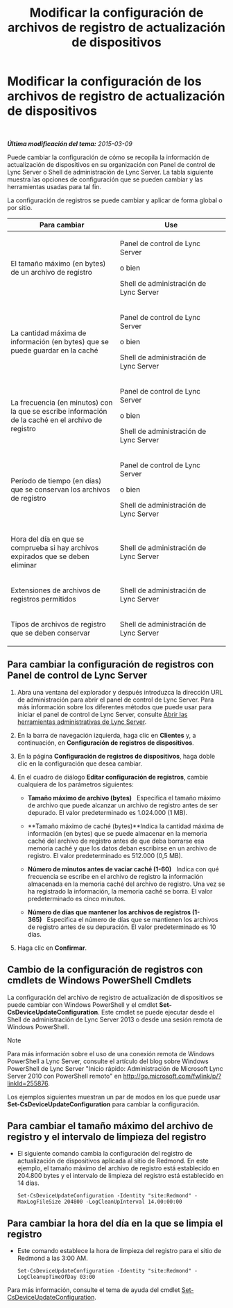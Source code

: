 ﻿---
title: Modificar la configuración de archivos de registro de actualización de dispositivos
TOCTitle: Modificar la configuración de los archivos de registro de actualización de dispositivos
ms:assetid: 9b57f126-1853-43b3-bbd4-06401e6498bd
ms:mtpsurl: https://technet.microsoft.com/es-es/library/Gg182554(v=OCS.15)
ms:contentKeyID: 48276133
ms.date: 01/07/2017
mtps_version: v=OCS.15
ms.translationtype: HT
---

# Modificar la configuración de los archivos de registro de actualización de dispositivos

 

_**Última modificación del tema:** 2015-03-09_

Puede cambiar la configuración de cómo se recopila la información de actualización de dispositivos en su organización con Panel de control de Lync Server o Shell de administración de Lync Server. La tabla siguiente muestra las opciones de configuración que se pueden cambiar y las herramientas usadas para tal fin.

La configuración de registros se puede cambiar y aplicar de forma global o por sitio.


<table>
<colgroup>
<col style="width: 50%" />
<col style="width: 50%" />
</colgroup>
<thead>
<tr class="header">
<th>Para cambiar</th>
<th>Use</th>
</tr>
</thead>
<tbody>
<tr class="odd">
<td><p>El tamaño máximo (en bytes) de un archivo de registro</p></td>
<td><p>Panel de control de Lync Server</p>
<p>o bien</p>
<p>Shell de administración de Lync Server</p></td>
</tr>
<tr class="even">
<td><p>La cantidad máxima de información (en bytes) que se puede guardar en la caché</p></td>
<td><p>Panel de control de Lync Server</p>
<p>o bien</p>
<p>Shell de administración de Lync Server</p></td>
</tr>
<tr class="odd">
<td><p>La frecuencia (en minutos) con la que se escribe información de la caché en el archivo de registro</p></td>
<td><p>Panel de control de Lync Server</p>
<p>o bien</p>
<p>Shell de administración de Lync Server</p></td>
</tr>
<tr class="even">
<td><p>Período de tiempo (en días) que se conservan los archivos de registro</p></td>
<td><p>Panel de control de Lync Server</p>
<p>o bien</p>
<p>Shell de administración de Lync Server</p></td>
</tr>
<tr class="odd">
<td><p>Hora del día en que se comprueba si hay archivos expirados que se deben eliminar</p></td>
<td><p>Shell de administración de Lync Server</p></td>
</tr>
<tr class="even">
<td><p>Extensiones de archivos de registros permitidos</p></td>
<td><p>Shell de administración de Lync Server</p></td>
</tr>
<tr class="odd">
<td><p>Tipos de archivos de registro que se deben conservar</p></td>
<td><p>Shell de administración de Lync Server</p></td>
</tr>
</tbody>
</table>


## Para cambiar la configuración de registros con Panel de control de Lync Server

1.  Abra una ventana del explorador y después introduzca la dirección URL de administración para abrir el panel de control de Lync Server. Para más información sobre los diferentes métodos que puede usar para iniciar el panel de control de Lync Server, consulte [Abrir las herramientas administrativas de Lync Server](lync-server-2013-open-lync-server-administrative-tools.md).

2.  En la barra de navegación izquierda, haga clic en **Clientes** y, a continuación, en **Configuración de registros de dispositivos**.

3.  En la página **Configuración de registros de dispositivos**, haga doble clic en la configuración que desea cambiar.

4.  En el cuadro de diálogo **Editar configuración de registros**, cambie cualquiera de los parámetros siguientes:
    
      - **Tamaño máximo de archivo (bytes)**   Especifica el tamaño máximo de archivo que puede alcanzar un archivo de registro antes de ser depurado. El valor predeterminado es 1.024.000 (1 MB).
    
      - **Tamaño máximo de caché (bytes)**Indica la cantidad máxima de información (en bytes) que se puede almacenar en la memoria caché del archivo de registro antes de que deba borrarse esa memoria caché y que los datos deban escribirse en un archivo de registro. El valor predeterminado es 512.000 (0,5 MB).
    
      - **Número de minutos antes de vaciar caché (1-60)**   Indica con qué frecuencia se escribe en el archivo de registro la información almacenada en la memoria caché del archivo de registro. Una vez se ha registrado la información, la memoria caché se borra. El valor predeterminado es cinco minutos.
    
      - **Número de días que mantener los archivos de registros (1-365)**   Especifica el número de días que se mantienen los archivos de registro antes de su depuración. El valor predeterminado es 10 días.

5.  Haga clic en **Confirmar**.

## Cambio de la configuración de registros con cmdlets de Windows PowerShell Cmdlets

La configuración del archivo de registro de actualización de dispositivos se puede cambiar con Windows PowerShell y el cmdlet **Set-CsDeviceUpdateConfiguration**. Este cmdlet se puede ejecutar desde el Shell de administración de Lync Server 2013 o desde una sesión remota de Windows PowerShell.


> [!NOTE]
> Para más información sobre el uso de una conexión remota de Windows PowerShell a Lync Server, consulte el artículo del blog sobre Windows PowerShell de Lync Server "Inicio rápido: Administración de Microsoft Lync Server 2010 con PowerShell remoto" en <A href="http://go.microsoft.com/fwlink/p/?linkid=255876">http://go.microsoft.com/fwlink/p/?linkId=255876</A>.



Los ejemplos siguientes muestran un par de modos en los que puede usar **Set-CsDeviceUpdateConfiguration** para cambiar la configuración.

## Para cambiar el tamaño máximo del archivo de registro y el intervalo de limpieza del registro

  - El siguiente comando cambia la configuración del registro de actualización de dispositivos aplicada al sitio de Redmond. En este ejemplo, el tamaño máximo del archivo de registro está establecido en 204.800 bytes y el intervalo de limpieza del registro está establecido en 14 días.
    
        Set-CsDeviceUpdateConfiguration -Identity "site:Redmond" -MaxLogFileSize 204800 -LogCleanUpInterval 14.00:00:00

## Para cambiar la hora del día en la que se limpia el registro

  - Este comando establece la hora de limpieza del registro para el sitio de Redmond a las 3:00 AM.
    
        Set-CsDeviceUpdateConfiguration -Identity "site:Redmond" -LogCleanupTimeOfDay 03:00

Para más información, consulte el tema de ayuda del cmdlet [Set-CsDeviceUpdateConfiguration](https://docs.microsoft.com/en-us/powershell/module/skype/Set-CsDeviceUpdateConfiguration).

